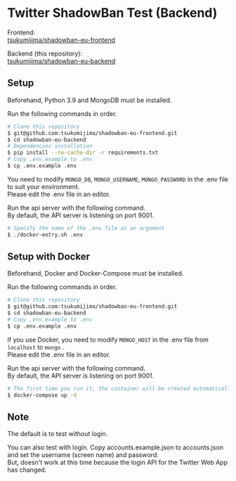 
# Twitter ShadowBan Test (Backend)

Frontend:   
[tsukumijima/shadowban-eu-frontend](https://github.com/tsukumijima/shadowban-eu-frontend)

Backend (this repository):   
[tsukumijima/shadowban-eu-backend](https://github.com/tsukumijima/shadowban-eu-backend)

## Setup

Beforehand, Python 3.9 and MongoDB must be installed.

Run the following commands in order.

```bash
# Clone this repository
$ git@github.com:tsukumijima/shadowban-eu-frontend.git
$ cd shadowban-eu-backend
# Dependencies installation
$ pip install --no-cache-dir -r requirements.txt
# Copy .env.example to .env
$ cp .env.example .env
```

You need to modify `MONGO_DB`, `MONGO_USERNAME`, `MONGO_PASSWORD` in the .env file to suit your environment.  
Please edit the .env file in an editor.

Run the api server with the following command.  
By default, the API server is listening on port 9001.

```bash
# Specify the name of the .env file as an argument
$ ./docker-entry.sh .env
```

## Setup with Docker

Beforehand, Docker and Docker-Compose must be installed.

Run the following commands in order.

```bash
# Clone this repository
$ git@github.com:tsukumijima/shadowban-eu-frontend.git
$ cd shadowban-eu-backend
# Copy .env.example to .env
$ cp .env.example .env
```

If you use Docker, you need to modify `MONGO_HOST` in the .env file from `localhost` to `mongo` .  
Please edit the .env file in an editor.

Run the api server with the following command.  
By default, the API server is listening on port 9001.

```bash
# The first time you run it, the container will be created automatically
$ docker-compose up -d
```

## Note

The default is to test without login.

You can also test with login. Copy accounts.example.json to accounts.json and set the username (screen name) and password.  
But, doesn't work at this time because the login API for the Twitter Web App has changed.
